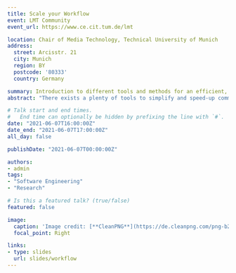 ```yaml
---
title: Scale your Workflow
event: LMT Community
event_url: https://www.ce.cit.tum.de/lmt

location: Chair of Media Technology, Technical University of Munich
address:
  street: Arcisstr. 21
  city: Munich
  region: BY
  postcode: '80333'
  country: Germany

summary: Introduction to different tools and methods for an efficient, scalable, and maintainable workflow.
abstract: "There exists a plenty of tools to simplify and speed-up common tasks. This can be development tools to improve the quality of your software or best practices for efficiently sharing and documenting knowledge. This is a general introduction to different tools and methods for an efficient, scalable, and maintainable workflow."

# Talk start and end times.
#   End time can optionally be hidden by prefixing the line with `#`.
date: "2021-06-07T16:00:00Z"
date_end: "2021-06-07T17:00:00Z"
all_day: false

publishDate: "2021-06-07T00:00:00Z"

authors:
- admin
tags:
- "Software Engineering"
- "Research"

# Is this a featured talk? (true/false)
featured: false

image:
  caption: 'Image credit: [**CleanPNG**](https://de.cleanpng.com/png-b2p20l/)'
  focal_point: Right

links:
- type: slides
  url: slides/workflow
---
```

